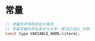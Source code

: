# 常量

```C       
// 常量的声明和初始化格式
// 常量变量的命名是全为大写，单词之间以_分隔
const type VARIABLE_NAME=literal;
```        